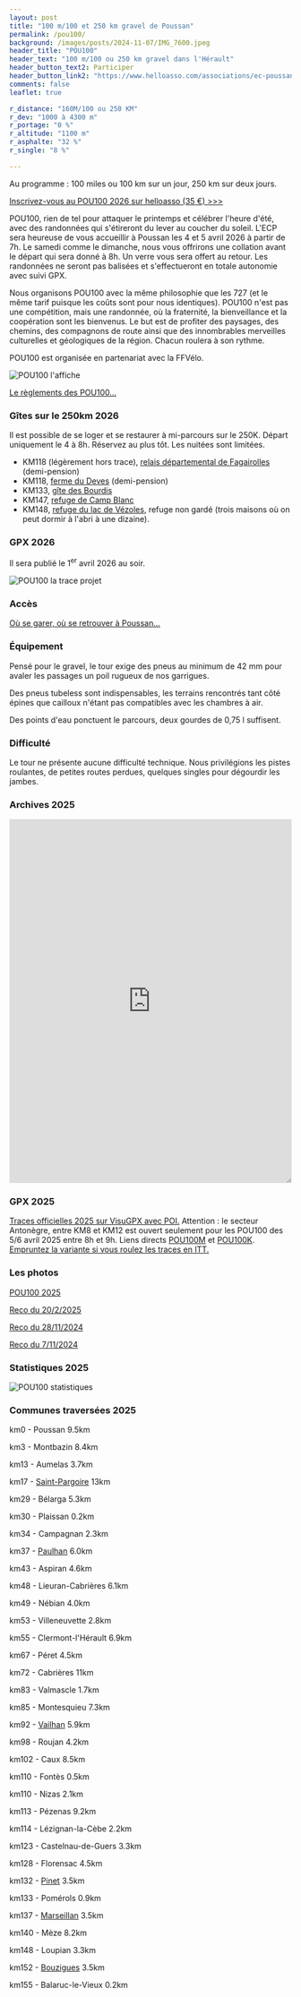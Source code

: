 ```yaml
---
layout: post
title: "100 m/100 et 250 km gravel de Poussan"
permalink: /pou100/
background: /images/posts/2024-11-07/IMG_7600.jpeg
header_title: "POU100"
header_text: "100 m/100 ou 250 km gravel dans l'Hérault"
header_button_text2: Participer
header_button_link2: "https://www.helloasso.com/associations/ec-poussan/evenements/pou100-100-miles-100-km-ou-250km-gravel-de-poussan-2026"
comments: false
leaflet: true

r_distance: "160M/100 ou 250 KM"
r_dev: "1000 à 4300 m"
r_portage: "0 %"
r_altitude: "1100 m"
r_asphalte: "32 %"
r_single: "8 %"

---
```


Au programme : 100 miles ou 100 km sur un jour, 250 km sur deux jours.

<p><a href="https://www.helloasso.com/associations/ec-poussan/evenements/pou100-100-miles-100-km-ou-250km-gravel-de-poussan-2026" class="hotlink">Inscrivez-vous au POU100 2026 sur helloasso (35 €) >>></a></p>

POU100, rien de tel pour attaquer le printemps et célébrer l'heure d'été, avec des randonnées qui s'étireront du lever au coucher du soleil. L'ECP sera heureuse de vous accueillir à Poussan les 4 et 5 avril 2026 à partir de 7h. Le samedi comme le dimanche, nous vous offrirons une collation avant le départ qui sera donné à 8h. Un verre vous sera offert au retour. Les randonnées ne seront pas balisées et s'effectueront en totale autonomie avec suivi GPX.

Nous organisons POU100 avec la même philosophie que les 727 (et le même tarif puisque les coûts sont pour nous identiques). POU100 n'est pas une compétition, mais une randonnée, où la fraternité, la bienveillance et la coopération sont les bienvenus. Le but est de profiter des paysages, des chemins, des compagnons de route ainsi que des innombrables merveilles culturelles et géologiques de la région. Chacun roulera à son rythme.

POU100 est organisée en partenariat avec la FFVélo.

![POU100 l'affiche](/images/pou100/100m2026_2.png)

[Le règlements des POU100…](https://727bikepacking.fr/pou100_rules/)

### Gîtes sur le 250km 2026

Il est possible de se loger et se restaurer à mi-parcours sur le 250K. Départ uniquement le 4 à 8h. Réservez au plus tôt. Les nuitées sont limitées.

* KM118 (légèrement hors trace), [relais départemental de Fagairolles](https://www.intramuros.org/castanet-le-haut/commerces/332933) (demi-pension)
* KM118, [ferme du Deves](https://catalogue.accueil-paysan.com/fr/catalog/structure/1468/) (demi-pension)
* KM133, [gîte des Bourdis](https://www.gites-refuges.com/www/detail-2449.htm)
* KM147, [refuge de Camp Blanc](https://www.haut-languedoc-vignobles.com/preparer/dormir/residences-de-tourisme-et-villages-vacances/refuge-forestier-de-campblanc-3879049)
* KM148, [refuge du lac de Vézoles](https://www.refuges.info/point/4358/cabane-non-gardee/refuge-du-lac-de-Vezoles), refuge non gardé (trois maisons où on peut dormir à l'abri à une dizaine).

<h3 id="gpx">GPX 2026</h3>

Il sera publié le 1<sup>er</sup> avril 2026 au soir.

![POU100 la trace projet](/images/pou100/pou100_2026_map.webp)

### Accès

[Où se garer, où se retrouver à Poussan…](https://727bikepacking.fr/access/)

### Équipement

Pensé pour le gravel, le tour exige des pneus au minimum de 42 mm pour avaler les passages un poil rugueux de nos garrigues. 

Des pneus tubeless sont indispensables, les terrains rencontrés tant côté épines que cailloux n'étant pas compatibles avec les chambres à air.

Des points d'eau ponctuent le parcours, deux gourdes de 0,75 l suffisent.

### Difficulté

Le tour ne présente aucune difficulté technique. Nous privilégions les pistes roulantes, de petites routes perdues, quelques singles pour dégourdir les jambes.

### Archives 2025

<iframe id="visugpx" src="https://www.visugpx.com/ncj3L5QMJG?iframe&amp;height=650" style="width:100%;height:650px;border:none;resize: both;" frameborder="0" scrolling="no"></iframe>

<h3 id="gpx">GPX 2025</h3>

[Traces officielles 2025 sur VisuGPX avec POI.](https://www.visugpx.com/ncj3L5QMJG) Attention : le secteur Antonègre, entre KM8 et KM12 est ouvert seulement pour les POU100 des 5/6 avril 2025 entre 8h et 9h. Liens directs [POU100M](https://www.visugpx.com/ncj3L5QMJG?t=1) et [POU100K](https://www.visugpx.com/ncj3L5QMJG?t=2). [Empruntez la variante si vous roulez les traces en ITT.](https://www.visugpx.com/ncj3L5QMJG?t=3)


### Les photos

[POU100 2025](https://tcrouzet.com/2025/04/13/pou100-2025/)

[Reco du 20/2/2025](/posts/2025-02-20/)

[Reco du 28/11/2024](/posts/2024-11-28/)

[Reco du 7/11/2024](/posts/2024-11-07/)

### Statistiques 2025

![POU100 statistiques](/images/pou100/pou100-stats.png)

### Communes traversées 2025

km0 - Poussan 9.5km

km3 - Montbazin 8.4km

km13 - Aumelas 3.7km

km17 - [Saint-Pargoire](http://www.ville-saintpargoire.com) 13km

km29 - Bélarga 5.3km

km30 - Plaissan 0.2km

km34 - Campagnan 2.3km

km37 - [Paulhan](https://www.paulhan.fr/) 6.0km

km43 - Aspiran 4.6km

km48 - Lieuran-Cabrières 6.1km

km49 - Nébian 4.0km

km53 - Villeneuvette 2.8km

km55 - Clermont-l'Hérault 6.9km

km67 - Péret 4.5km

km72 - Cabrières 11km

km83 - Valmascle 1.7km

km85 - Montesquieu 7.3km

km92 - [Vailhan](https://www.hauts-cantons.com/vailhan) 5.9km

km98 - Roujan 4.2km

km102 - Caux 8.5km

km110 - Fontès 0.5km

km110 - Nizas 2.1km

km113 - Pézenas 9.2km

km114 - Lézignan-la-Cèbe 2.2km

km123 - Castelnau-de-Guers 3.3km

km128 - Florensac 4.5km

km132 - [Pinet](https://www.pinet-mairie.fr/) 3.5km

km133 - Pomérols 0.9km

km137 - [Marseillan](https://www.ville-marseillan.fr/) 3.5km

km140 - Mèze 8.2km

km148 - Loupian 3.3km

km152 - [Bouzigues](http://www.bouzigues.fr) 3.5km

km155 - Balaruc-le-Vieux 0.2km
